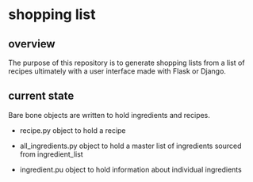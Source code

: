 # shopping list

## overview

The purpose of this repository is to generate shopping lists from a list of recipes  ultimately with a user interface made with Flask or Django.

## current state

Bare bone objects are written to hold ingredients and recipes.

* recipe.py object to hold a recipe

* all_ingredients.py object to hold a master list of ingredients sourced from ingredient_list

* ingredient.pu object to hold information about individual ingredients
